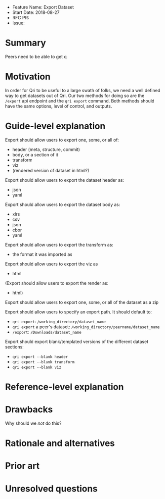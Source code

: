 - Feature Name: Export Dataset
- Start Date: 2018-08-27
- RFC PR: <!-- (leave this empty) -->
- Issue: <!-- (leave this empty) -->

# Summary
[summary]: #summary

Peers need to be able to get q

# Motivation
[motivation]: #motivation 

<!-- Why are we doing this? What use cases does it support? What is the expected outcome? -->
In order for Qri to be useful to a large swath of folks, we need a well 
defined way to get datasets out of Qri. Our two methods for doing so are the
`/export` api endpoint and the `qri export` command. Both methods should have
the same options, level of control, and outputs.

# Guide-level explanation
[guide-level-explanation]: #guide-level-explanation

<!-- Explain the proposal as if it was already included in the language and you were teaching it to a Qri _developer_. That generally means:

- Introducing new named concepts.
- Explaining the feature largely in terms of examples.
- Explaining how Qri developer should *think* about the feature, and how it should impact the way they use Qri. It should explain the impact as concretely as possible.
- If applicable, provide sample error messages, deprecation warnings, or migration guidance.
- If applicable, describe the differences between teaching this to a Qri developer vs a Qri _user_.

For implementation-oriented RFCs (e.g. for Qri codebase internals), this section should focus on how contributors should think about the change, and give examples of its concrete impact. For policy RFCs, this section should provide an example-driven introduction to the policy, and explain its impact in concrete terms. -->
Export should allow users to export one, some, or all of:
  - header (meta, structure, commit)
  - body, or a section of it
  - transform
  - viz
  - (rendered version of dataset in html?)

Export should allow users to export the dataset header as:
  - json
  - yaml

Export should allow users to export the dataset body as:
  - xlrs
  - csv
  - json
  - cbor
  - yaml

Export should allow users to export the transform as:
  - the format it was imported as

Export should allow users to export the viz as
  - html

(Export should allow users to export the render as:
  - html)

Export should allow users to export one, some, or all of the dataset as a zip

Export should allow users to specify an export path. It should default to:
  - `qri export`: `/working_directory/dataset_name`
  - `qri export` a peer's dataset: `/working_directory/peername/dataset_name`
  - `/export`: `/Downloads/dataset_name`

Export should export blank/templated versions of the different dataset
sections:
  - `qri export --blank header`
  - `qri export --blank transform`
  - `qri export --blank viz`









# Reference-level explanation
[reference-level-explanation]: #reference-level-explanation

<!-- This is the technical portion of the RFC. Explain the design in sufficient detail that:

- Its interaction with other features is clear.
- It is reasonably clear how the feature would be implemented.
- Corner cases are dissected by example.

The section should return to the examples given in the previous section, and explain more fully how the detailed proposal makes those examples work. -->

# Drawbacks
[drawbacks]: #drawbacks

Why should we *not* do this?

# Rationale and alternatives
[rationale-and-alternatives]: #rationale-and-alternatives

<!-- - Why is this design the best in the space of possible designs?
- What other designs have been considered and what is the rationale for not choosing them?
- What is the impact of not doing this? -->

# Prior art
[prior-art]: #prior-art

<!-- Discuss prior art, both the good and the bad, in relation to this proposal.
A few examples of what this can include are:

- Does this feature exist in other places and what experience have their community had?
- For community proposals: Is this done by some other community and what were their experiences with it?
- For other teams: What lessons can we learn from what other communities have done here?
- Papers: Are there any published papers or great posts that discuss this? If you have some relevant papers to refer to, this can serve as a more detailed theoretical background.

This section is intended to encourage you as an author to think about the lessons from other projects, provide readers of your RFC with a fuller picture.
If there is no prior art, that is fine - your ideas are interesting to us whether they are brand new or if it is an adaptation from other languages.

Note that while precedent set by other projects is some motivation, it does not on its own motivate an RFC.
Please also take into consideration that Qri sometimes intentionally diverges from other projects. -->

# Unresolved questions
[unresolved-questions]: #unresolved-questions

<!-- - What parts of the design do you expect to resolve through the RFC process before this gets merged?
- What parts of the design do you expect to resolve through the implementation of this feature before stabilization?
- What related issues do you consider out of scope for this RFC that could be addressed in the future independently of the solution that comes out of this RFC? -->
